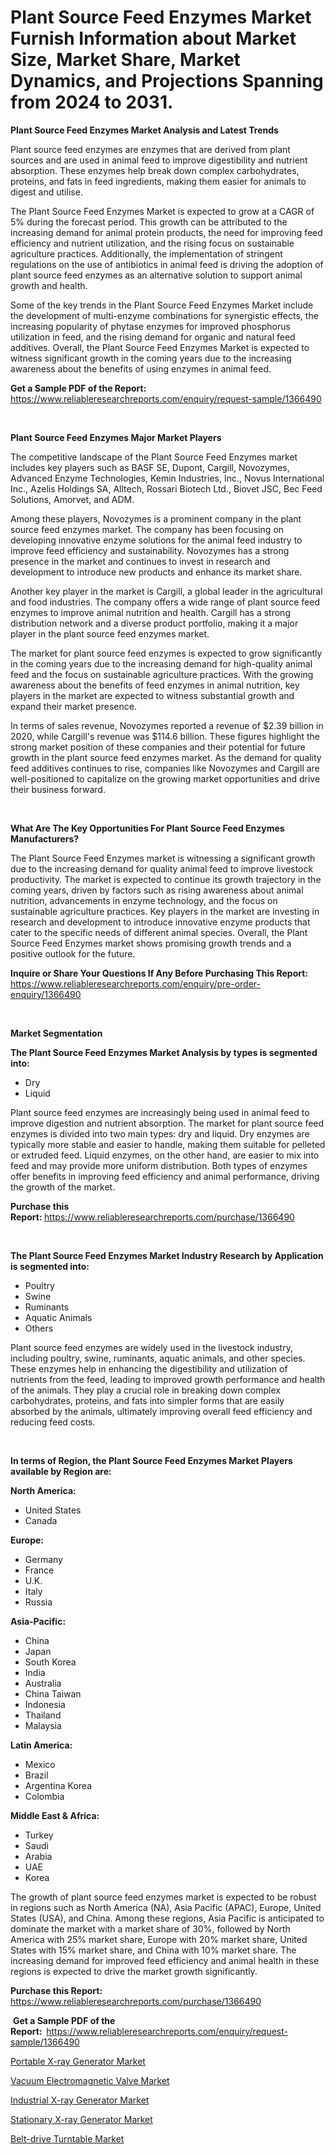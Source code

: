 <p><h1>Plant Source Feed Enzymes Market Furnish Information about Market Size, Market Share, Market Dynamics, and Projections Spanning from 2024 to 2031.</h1></p><p><strong>Plant Source Feed Enzymes Market Analysis and Latest Trends</strong></p>
<p><p>Plant source feed enzymes are enzymes that are derived from plant sources and are used in animal feed to improve digestibility and nutrient absorption. These enzymes help break down complex carbohydrates, proteins, and fats in feed ingredients, making them easier for animals to digest and utilise.</p><p>The Plant Source Feed Enzymes Market is expected to grow at a CAGR of 5% during the forecast period. This growth can be attributed to the increasing demand for animal protein products, the need for improving feed efficiency and nutrient utilization, and the rising focus on sustainable agriculture practices. Additionally, the implementation of stringent regulations on the use of antibiotics in animal feed is driving the adoption of plant source feed enzymes as an alternative solution to support animal growth and health.</p><p>Some of the key trends in the Plant Source Feed Enzymes Market include the development of multi-enzyme combinations for synergistic effects, the increasing popularity of phytase enzymes for improved phosphorus utilization in feed, and the rising demand for organic and natural feed additives. Overall, the Plant Source Feed Enzymes Market is expected to witness significant growth in the coming years due to the increasing awareness about the benefits of using enzymes in animal feed.</p></p>
<p><strong>Get a Sample PDF of the Report:&nbsp;</strong> <a href="https://www.reliableresearchreports.com/enquiry/request-sample/1366490">https://www.reliableresearchreports.com/enquiry/request-sample/1366490</a></p>
<p>&nbsp;</p>
<p><strong>Plant Source Feed Enzymes Major Market Players</strong></p>
<p><p>The competitive landscape of the Plant Source Feed Enzymes market includes key players such as BASF SE, Dupont, Cargill, Novozymes, Advanced Enzyme Technologies, Kemin Industries, Inc., Novus International Inc., Azelis Holdings SA, Alltech, Rossari Biotech Ltd., Biovet JSC, Bec Feed Solutions, Amorvet, and ADM.</p><p>Among these players, Novozymes is a prominent company in the plant source feed enzymes market. The company has been focusing on developing innovative enzyme solutions for the animal feed industry to improve feed efficiency and sustainability. Novozymes has a strong presence in the market and continues to invest in research and development to introduce new products and enhance its market share.</p><p>Another key player in the market is Cargill, a global leader in the agricultural and food industries. The company offers a wide range of plant source feed enzymes to improve animal nutrition and health. Cargill has a strong distribution network and a diverse product portfolio, making it a major player in the plant source feed enzymes market.</p><p>The market for plant source feed enzymes is expected to grow significantly in the coming years due to the increasing demand for high-quality animal feed and the focus on sustainable agriculture practices. With the growing awareness about the benefits of feed enzymes in animal nutrition, key players in the market are expected to witness substantial growth and expand their market presence.</p><p>In terms of sales revenue, Novozymes reported a revenue of $2.39 billion in 2020, while Cargill's revenue was $114.6 billion. These figures highlight the strong market position of these companies and their potential for future growth in the plant source feed enzymes market. As the demand for quality feed additives continues to rise, companies like Novozymes and Cargill are well-positioned to capitalize on the growing market opportunities and drive their business forward.</p></p>
<p>&nbsp;</p>
<p><strong>What Are The Key Opportunities For Plant Source Feed Enzymes Manufacturers?</strong></p>
<p><p>The Plant Source Feed Enzymes market is witnessing a significant growth due to the increasing demand for quality animal feed to improve livestock productivity. The market is expected to continue its growth trajectory in the coming years, driven by factors such as rising awareness about animal nutrition, advancements in enzyme technology, and the focus on sustainable agriculture practices. Key players in the market are investing in research and development to introduce innovative enzyme products that cater to the specific needs of different animal species. Overall, the Plant Source Feed Enzymes market shows promising growth trends and a positive outlook for the future.</p></p>
<p><strong>Inquire or Share Your Questions If Any Before Purchasing This Report:</strong> <a href="https://www.reliableresearchreports.com/enquiry/pre-order-enquiry/1366490">https://www.reliableresearchreports.com/enquiry/pre-order-enquiry/1366490</a></p>
<p>&nbsp;</p>
<p><strong>Market Segmentation</strong></p>
<p><strong>The Plant Source Feed Enzymes Market Analysis by types is segmented into:</strong></p>
<p><ul><li>Dry</li><li>Liquid</li></ul></p>
<p><p>Plant source feed enzymes are increasingly being used in animal feed to improve digestion and nutrient absorption. The market for plant source feed enzymes is divided into two main types: dry and liquid. Dry enzymes are typically more stable and easier to handle, making them suitable for pelleted or extruded feed. Liquid enzymes, on the other hand, are easier to mix into feed and may provide more uniform distribution. Both types of enzymes offer benefits in improving feed efficiency and animal performance, driving the growth of the market.</p></p>
<p><strong>Purchase this Report:&nbsp;</strong><a href="https://www.reliableresearchreports.com/purchase/1366490">https://www.reliableresearchreports.com/purchase/1366490</a></p>
<p>&nbsp;</p>
<p><strong>The Plant Source Feed Enzymes Market Industry Research by Application is segmented into:</strong></p>
<p><ul><li>Poultry</li><li>Swine</li><li>Ruminants</li><li>Aquatic Animals</li><li>Others</li></ul></p>
<p><p>Plant source feed enzymes are widely used in the livestock industry, including poultry, swine, ruminants, aquatic animals, and other species. These enzymes help in enhancing the digestibility and utilization of nutrients from the feed, leading to improved growth performance and health of the animals. They play a crucial role in breaking down complex carbohydrates, proteins, and fats into simpler forms that are easily absorbed by the animals, ultimately improving overall feed efficiency and reducing feed costs.</p></p>
<p>&nbsp;</p>
<p><strong>In terms of Region, the Plant Source Feed Enzymes Market Players available by Region are:</strong></p>
<p>
    <p> <strong> North America: </strong>
        <ul>
            <li>United States</li>
            <li>Canada</li>
        </ul>
        </p> 
    <p> <strong> Europe: </strong>
        <ul>
            <li>Germany</li>
            <li>France</li>
            <li>U.K.</li>
            <li>Italy</li>
            <li>Russia</li>
        </ul>
        </p> 
    <p> <strong> Asia-Pacific: </strong>
        <ul>
            <li>China</li>
            <li>Japan</li>
            <li>South Korea</li>
            <li>India</li>
            <li>Australia</li>
            <li>China Taiwan</li>
            <li>Indonesia</li>
            <li>Thailand</li>
            <li>Malaysia</li>
        </ul>
        </p> 
    <p> <strong> Latin America: </strong>
        <ul>
            <li>Mexico</li>
            <li>Brazil</li>
            <li>Argentina Korea</li>
            <li>Colombia</li>
        </ul>
        </p> 
    <p> <strong> Middle East & Africa: </strong>
        <ul>
            <li>Turkey</li>
            <li>Saudi</li>
            <li>Arabia</li>
            <li>UAE</li>
            <li>Korea</li>
        </ul>
    </p>
    </p>
<p><p>The growth of plant source feed enzymes market is expected to be robust in regions such as North America (NA), Asia Pacific (APAC), Europe, United States (USA), and China. Among these regions, Asia Pacific is anticipated to dominate the market with a market share of 30%, followed by North America with 25% market share, Europe with 20% market share, United States with 15% market share, and China with 10% market share. The increasing demand for improved feed efficiency and animal health in these regions is expected to drive the market growth significantly.</p></p>
<p><strong>Purchase this Report: </strong><a href="https://www.reliableresearchreports.com/purchase/1366490">https://www.reliableresearchreports.com/purchase/1366490</a></p>
<p>&nbsp;<strong>Get a Sample PDF of the Report:&nbsp;&nbsp;</strong><a href="https://www.reliableresearchreports.com/enquiry/request-sample/1366490">https://www.reliableresearchreports.com/enquiry/request-sample/1366490</a></p>
<p><strong></strong></p>
<p><p><a href="https://medium.com/@harrymcgrath965/portable-x-ray-generator-market-exploring-market-share-market-trends-and-future-growth-137575e32dc5">Portable X-ray Generator Market</a></p><p><a href="https://medium.com/@harrymcgrath965/vacuum-electromagnetic-valve-market-the-key-to-successful-business-strategy-forecast-till-2031-5bc22fe9a21d">Vacuum Electromagnetic Valve Market</a></p><p><a href="https://medium.com/@harrymcgrath965/industrial-x-ray-generator-market-insights-into-market-cagr-market-trends-and-growth-strategies-f4b383b363ac">Industrial X-ray Generator Market</a></p><p><a href="https://medium.com/@harrymcgrath965/stationary-x-ray-generator-market-analysis-its-cagr-market-segmentation-and-global-industry-50ce1a977c9b">Stationary X-ray Generator Market</a></p><p><a href="https://medium.com/@harrymcgrath965/belt-drive-turntable-market-analysis-its-cagr-market-segmentation-and-global-industry-overview-8ffc0403b9d9">Belt-drive Turntable Market</a></p></p>